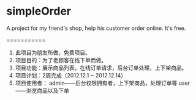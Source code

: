 simpleOrder
===========

A project for my friend's shop, help his customer order online. It's free.

===========
1.  此项目为朋友所做，免费项目。
2.  项目目的：为了老顾客在线下单而做。
3.  项目功能：展示商品列表，在线订单请求，后台订单处理，上下架商品。
4.  项目计划：2周完成（2012.12.1 ~ 2012.12.14）
5.  项目使用者：
admin——后台权限拥有者，上下架商品，处理订单等
user——浏览商品以及下单
